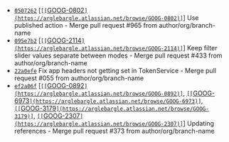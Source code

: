 * [`0507262`](http://github.com/google/commit/05072624d24265aedad3608a245b22db24432d95) [[`[[`GOOG-0802`](https://arglebargle.atlassian.net/browse/GOOG-0802)]`](https://google.atlassian.net/browse/[[`ZUXD-0802`](https://arglebargle.atlassian.net/browse/ZUXD-0802)])] Use published action - Merge pull request #965 from author/org/branch-name
* [`095e7b2`](http://github.com/google/commit/095e7b2b6c0811e759cb502c1ca9c844cb9113bf) [[`[[`GOOG-2114`](https://arglebargle.atlassian.net/browse/GOOG-2114)]`](https://google.atlassian.net/browse/[[`GWLR-2114`](https://arglebargle.atlassian.net/browse/GWLR-2114)])] Keep filter slider values separate between modes - Merge pull request #433 from author/org/branch-name
* [`22a0efe`](http://github.com/google/commit/22a0efe35fb766848d2d36e505be11d5b7e834b8) Fix app headers not getting set in TokenService - Merge pull request #055 from author/org/branch-name
* [`ef2a06f`](http://github.com/google/commit/ef2a06f3d909a4c144f1ca40e3142b487c3a6251) [[`[[`GOOG-0892`](https://arglebargle.atlassian.net/browse/GOOG-0892)]`](https://google.atlassian.net/browse/[[`SZWT-0892`](https://arglebargle.atlassian.net/browse/SZWT-0892)]), [`[[`GOOG-6973`](https://arglebargle.atlassian.net/browse/GOOG-6973)]`](https://google.atlassian.net/browse/[[`SJZT-6973`](https://arglebargle.atlassian.net/browse/SJZT-6973)]), [`[[`GOOG-3179`](https://arglebargle.atlassian.net/browse/GOOG-3179)]`](https://google.atlassian.net/browse/[[`TIPP-3179`](https://arglebargle.atlassian.net/browse/TIPP-3179)]), [`[[`GOOG-2307`](https://arglebargle.atlassian.net/browse/GOOG-2307)]`](https://google.atlassian.net/browse/[[`DKLK-2307`](https://arglebargle.atlassian.net/browse/DKLK-2307)])] Updating references - Merge pull request #373 from author/org/branch-name
